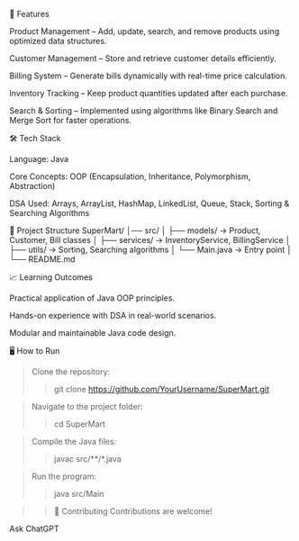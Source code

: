 🚀 Features

Product Management – Add, update, search, and remove products using optimized data structures.

Customer Management – Store and retrieve customer details efficiently.

Billing System – Generate bills dynamically with real-time price calculation.

Inventory Tracking – Keep product quantities updated after each purchase.

Search & Sorting – Implemented using algorithms like Binary Search and Merge Sort for faster operations.

🛠️ Tech Stack

Language: Java

Core Concepts: OOP (Encapsulation, Inheritance, Polymorphism, Abstraction)

DSA Used: Arrays, ArrayList, HashMap, LinkedList, Queue, Stack, Sorting & Searching Algorithms

📂 Project Structure
SuperMart/
│── src/
│ ├── models/ → Product, Customer, Bill classes
│ ├── services/ → InventoryService, BillingService
│ ├── utils/ → Sorting, Searching algorithms
│ └── Main.java → Entry point
│
└── README.md

📈 Learning Outcomes

Practical application of Java OOP principles.

Hands-on experience with DSA in real-world scenarios.

Modular and maintainable Java code design.

🖥️ How to Run
>Clone the repository:
>>git clone https://github.com/YourUsername/SuperMart.git

>Navigate to the project folder:
>>cd SuperMart

>Compile the Java files:
>>javac src/**/*.java

>Run the program:
>>java src/Main


>>🤝 Contributing
>>Contributions are welcome!








Ask ChatGPT

